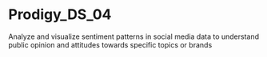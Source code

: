 # Prodigy_DS_04
Analyze and visualize sentiment patterns in social media data to understand public opinion and attitudes towards specific topics or brands
